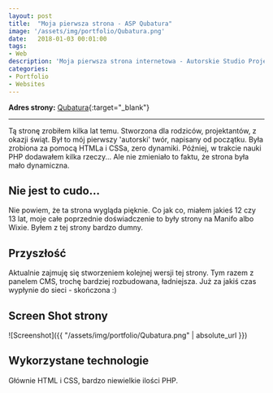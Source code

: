 ```yaml
---
layout: post
title:  "Moja pierwsza strona - ASP Qubatura"
image: '/assets/img/portfolio/Qubatura.png'
date:   2018-01-03 00:01:00
tags:
- Web
description: 'Moja pierwsza strona internetowa - Autorskie Studio Projektu Qubatura'
categories:
- Portfolio
- Websites
---
```


**Adres strony:** [Qubatura](http://qubatura.com.pl){:target="_blank"}

___

Tą stronę zrobiłem kilka lat temu. Stworzona dla rodziców, projektantów, z okazji świąt. Był to 
mój pierwszy 'autorski' twór, napisany od początku. Była zrobiona za pomocą HTMLa i CSSa, zero dynamiki.
Później, w trakcie nauki PHP dodawałem kilka rzeczy... Ale nie zmieniało to faktu, że strona była mało dynamiczna.

## Nie jest to cudo...
Nie powiem, że ta strona wygląda pięknie. Co jak co, miałem jakieś 12 czy 13 lat, moje całe poprzednie
doświadczenie to były strony na Manifo albo Wixie. Byłem z tej strony bardzo dumny.

## Przyszłość
Aktualnie zajmuję się stworzeniem kolejnej wersji tej strony. Tym razem z panelem CMS, trochę bardziej
rozbudowana, ładniejsza. Już za jakiś czas wypłynie do sieci - skończona :) 

## Screen Shot strony
![Screenshot]({{ "/assets/img/portfolio/Qubatura.png" | absolute_url }})

## Wykorzystane technologie
Głównie HTML i CSS, bardzo niewielkie ilości PHP.